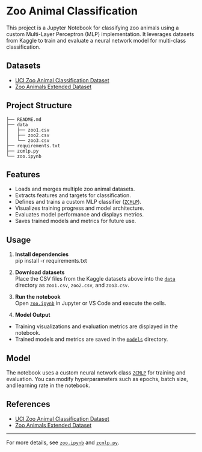 
# Zoo Animal Classification

This project is a Jupyter Notebook for classifying zoo animals using a custom Multi-Layer Perceptron (MLP) implementation. It leverages datasets from Kaggle to train and evaluate a neural network model for multi-class classification.

## Datasets

- [UCI Zoo Animal Classification Dataset](https://www.kaggle.com/datasets/uciml/zoo-animal-classification)
- [Zoo Animals Extended Dataset](https://www.kaggle.com/datasets/agajorte/zoo-animals-extended-dataset)

## Project Structure
```
├── README.md
├── data
│   ├── zoo1.csv
│   ├── zoo2.csv
│   └── zoo3.csv
├── requirements.txt
├── zcmlp.py
└── zoo.ipynb
```

## Features

- Loads and merges multiple zoo animal datasets.
- Extracts features and targets for classification.
- Defines and trains a custom MLP classifier ([`ZCMLP`](zcmlp.py)).
- Visualizes training progress and model architecture.
- Evaluates model performance and displays metrics.
- Saves trained models and metrics for future use.

## Usage

1. **Install dependencies**  
pip install -r requirements.txt

2. **Download datasets**  
Place the CSV files from the Kaggle datasets above into the [`data`](data) directory as `zoo1.csv`, `zoo2.csv`, and `zoo3.csv`.

3. **Run the notebook**  
Open [`zoo.ipynb`](zoo.ipynb) in Jupyter or VS Code and execute the cells.

4. **Model Output**  
- Training visualizations and evaluation metrics are displayed in the notebook.
- Trained models and metrics are saved in the [`models`](models) directory.

## Model

The notebook uses a custom neural network class [`ZCMLP`](zcmlp.py) for training and evaluation. You can modify hyperparameters such as epochs, batch size, and learning rate in the notebook.

## References

- [UCI Zoo Animal Classification Dataset](https://www.kaggle.com/datasets/uciml/zoo-animal-classification)
- [Zoo Animals Extended Dataset](https://www.kaggle.com/datasets/agajorte/zoo-animals-extended-dataset)

---

For more details, see [`zoo.ipynb`](zoo.ipynb) and [`zcmlp.py`](zcmlp.py).